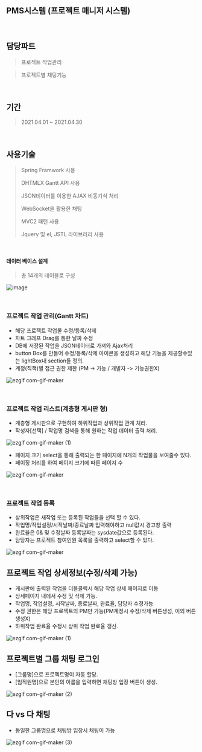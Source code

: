 ## PMS시스템 (프로젝트 매니저 시스템)

<br>

## 담당파트

> 프로젝트 작업관리

> 프로젝트별 채팅기능

<br>

## 기간

> 2021.04.01 ~ 2021.04.30
<br>

## 사용기술

> Spring Framwork 사용
> 
> DHTMLX Gantt API 사용
> 
> JSON데이터를 이용한 AJAX 비동기식 처리
> 
> WebSocket을 활용한 채팅
> 
> MVC2 패턴 사용
>
> Jquery 및 el, JSTL 라이브러리 사용
> 

<br>

#### 데이터 베이스 설계
> 총 14개의 테이블로 구성

![image](https://user-images.githubusercontent.com/77144929/115965820-e22fde80-a565-11eb-9d52-882e4bb4ce5c.png)

<br>

### 프로젝트 작업 관리(Gantt 차트)

* 해당 프로젝트 작업물 수정/등록/삭제
* 차트 그래프 Drag를 통한 날짜 수정
* DB에 저장된 작업을 JSON데이터로 가져와 Ajax처리
* button Box를 만들어 수정/등록/삭제 아이콘을 생성하고 해당 기능을 제공할수있는 lightBox내 section들 정의.
* 계정(직책)별 접근 권한 제한 (PM -> 가능 / 개발자 -> 기능권한X)

![ezgif com-gif-maker](https://user-images.githubusercontent.com/77144929/115966485-b82beb80-a568-11eb-9dd4-dec8213b6dde.gif)

<br>

### 프로젝트 작업 리스트(계층형 게시판 형)

* 계층형 게시판으로 구현하여 하위작업과 상위작업 관계 처리.
* 작성자[선택] / 작업명 검색을 통해 원하는 작업 데이터 출력 처리. 

![ezgif com-gif-maker (1)](https://user-images.githubusercontent.com/77144929/115966970-f3c7b500-a56a-11eb-9924-b70d8e3f754e.gif)

* 페이지 크기 select을 통해 출력되는 한 페이지에 N개의 작업물을 보여줄수 있다.
* 페이징 처리를 하여 페이지 크기에 따른 페이지 수

![ezgif com-gif-maker](https://user-images.githubusercontent.com/77144929/115966918-b6632780-a56a-11eb-8703-79f05f058062.gif)

<br>

### 프로젝트 작업 등록
* 상위작업은 새작업 또는 등록된 작업들을 선택 할 수 있다.
* 작업명/작업설정/시작날짜/종료날짜 입력해야하고 null값시 경고창 출력
* 완료율은 0& 및 수정날짜 등록날짜는 sysdate값으로 등록된다.
* 담당자는 프로젝트 참여인원 목록을 출력하고 select할 수 있다.

![ezgif com-gif-maker](https://user-images.githubusercontent.com/77144929/115982620-9b7acc80-a5d7-11eb-8be9-34a9364c9e55.gif)

## 프로젝트 작업 상세정보(수정/삭제 가능)
* 게시판에 출력된 작업을 더블클릭시 해당 작업 상세 페이지로 이동
* 상세페이지 내에서 수정 및 삭제 가능.
* 작업명, 작업설정, 시작날짜, 종료날짜, 완료율, 담당자 수정가능
* 수정 권한은 해당 프로젝트의 PM만 가능(PM계정시 수정/삭제 버튼생성, 이외 버튼생성X)
* 하위작업 완료율 수정시 상위 작업 완료율 갱신.

![ezgif com-gif-maker (1)](https://user-images.githubusercontent.com/77144929/115982771-7e92c900-a5d8-11eb-8d5b-19d09369c426.gif)

## 프로젝트별 그룹 채팅 로그인
* [그룹명]으로 프로젝트명이 자동 할당.
* [임직원명]으로 본인의 이름을 입력하면 채팅방 입장 버튼이 생성.

![ezgif com-gif-maker (2)](https://user-images.githubusercontent.com/77144929/115982860-08db2d00-a5d9-11eb-8db5-d409e3b5d9b8.gif)

## 다 vs 다 채팅
* 동일한 그룹명으로 채팅방 입장시 채팅이 가능

![ezgif com-gif-maker (3)](https://user-images.githubusercontent.com/77144929/115983035-d978f000-a5d9-11eb-9974-9fee2b362aef.gif)
